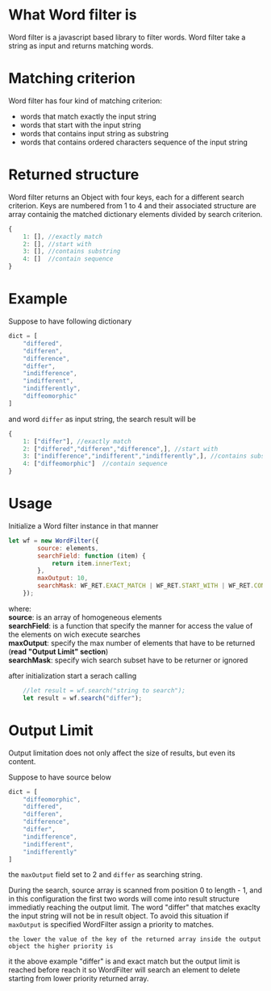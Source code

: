 # What Word filter is

Word filter is a javascript based library to filter words. Word filter take a string as input and returns matching words.

# Matching criterion

Word filter has four kind of matching criterion:

- words that match exactly the input string
- words that start with the input string
- words that contains input string as substring
- words that contains ordered characters sequence of the input string

# Returned structure

Word filter returns an Object with four keys, each for a different search criterion. Keys are numbered from 1 to 4 and their associated structure are array containig the matched dictionary elements divided by search criterion.

```js
{
    1: [], //exactly match
    2: [], //start with
    3: [], //contains substring
    4: []  //contain sequence
}
```

# Example

Suppose to have following dictionary

```js
dict = [
    "differed",
    "differen",
    "difference",
    "differ",
    "indifference",
    "indifferent",
    "indifferently",
    "diffeomorphic"
]
```

and word `differ` as input string, the search result will be

```js
{
    1: ["differ"], //exactly match
    2: ["differed","differen","difference",], //start with
    3: ["indifference","indifferent","indifferently",], //contains substring
    4: ["diffeomorphic"]  //contain sequence
}
```

# Usage

Initialize a Word filter instance in that manner

```js
let wf = new WordFilter({
        source: elements,
        searchField: function (item) {
            return item.innerText;
        },
        maxOutput: 10,
        searchMask: WF_RET.EXACT_MATCH | WF_RET.START_WITH | WF_RET.CONTAINS_SUBSTRING | WF_RET.CONTAINS_SEQUNCE
    });

```

where:  
**source**: is an array of homogeneous elements  
**searchField**: is a function that specify the manner for access the value of the elements on wich execute searches  
**maxOutput**: specify the max number of elements that have to be returned (**read "Output Limit" section**)  
**searchMask**: specify wich search subset have to be returner or ignored

after initialization start a serach calling

```js
    //let result = wf.search("string to search");
    let result = wf.search("differ");
```

# Output Limit

Output limitation does not only affect the size of results, but even its content.

Suppose to have source below 

```js
dict = [
    "diffeomorphic",
    "differed",
    "differen",
    "difference",
    "differ",
    "indifference",
    "indifferent",
    "indifferently"
]
```

the `maxOutput` field set to 2 and `differ` as searching string.

During the search, source array is scanned from position 0 to length - 1, and in this configuration the first two words will come into result structure immediatly reaching the output limit. The word "differ" that matches exaclty the input string will not be in result object. To avoid this situation if `maxOutput` is specified WordFilter assign a priority to matches.

`the lower the value of the key of the returned array inside the output object the higher priority is`

it the above example "differ" is and exact match but the output limit is reached before reach it so WordFilter will search an element to delete starting from lower priority returned array.